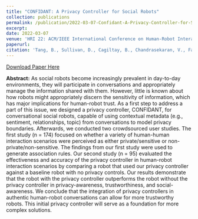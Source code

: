 ```yaml
---
title: "CONFIDANT: A Privacy Controller for Social Robots"
collection: publications
permalink: /publication/2022-03-07-Confidant-A-Privacy-Controller-for-Social-Robots
excerpt:
date: 2022-03-07
venue: 'HRI 22: ACM/IEEE International Conference on Human-Robot Interaction'
paperurl: 
citation: 'Tang, B., Sullivan, D., Cagiltay, B., Chandrasekaran, V., Fawaz, K., & Mutlu, B. 2022. &quot;CONFIDANT: A Privacy Controller for Social Robots.&quot; <i>In Proceedings of the 2022 ACM/IEEE International Conference on Human-Robot Interaction (HRI 22)</i>. IEEE Press, 205–214.'
---
```


[Download Paper Here](https://arxiv.org/pdf/2201.02712)

**Abstract:** As social robots become increasingly prevalent in day-to-day environments, they will participate in conversations and appropriately manage the information shared with them. However, little is known about how robots might appropriately discern the sensitivity of information, which has major implications for human-robot trust. As a first step to address a part of this issue, we designed a privacy controller, CONFIDANT, for conversational social robots, capable of using contextual metadata (e.g., sentiment, relationships, topic) from conversations to model privacy boundaries. Afterwards, we conducted two crowdsourced user studies. The first study (n = 174) focused on whether a variety of human-human interaction scenarios were perceived as either private/sensitive or non-private/non-sensitive. The findings from our first study were used to generate association rules. Our second study (n = 95) evaluated the effectiveness and accuracy of the privacy controller in human-robot interaction scenarios by comparing a robot that used our privacy controller against a baseline robot with no privacy controls. Our results demonstrate that the robot with the privacy controller outperforms the robot without the privacy controller in privacy-awareness, trustworthiness, and social-awareness. We conclude that the integration of privacy controllers in authentic human-robot conversations can allow for more trustworthy robots. This initial privacy controller will serve as a foundation for more complex solutions.
